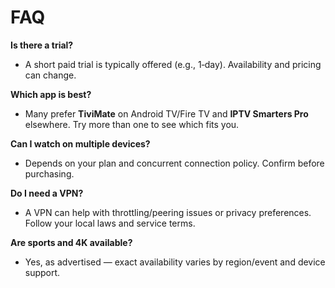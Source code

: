 # FAQ


**Is there a trial?**
- A short paid trial is typically offered (e.g., 1‑day). Availability and pricing can change.


**Which app is best?**
- Many prefer **TiviMate** on Android TV/Fire TV and **IPTV Smarters Pro** elsewhere. Try more than one to see which fits you.


**Can I watch on multiple devices?**
- Depends on your plan and concurrent connection policy. Confirm before purchasing.


**Do I need a VPN?**
- A VPN can help with throttling/peering issues or privacy preferences. Follow your local laws and service terms.


**Are sports and 4K available?**
- Yes, as advertised — exact availability varies by region/event and device support.
